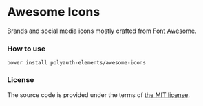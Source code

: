 # Awesome Icons

Brands and social media icons mostly crafted from [Font Awesome][font-awesome].

### How to use

`bower install polyauth-elements/awesome-icons`

### License

The source code is provided under the terms of [the MIT license][license].

[license]:http://www.opensource.org/licenses/MIT
[font-awesome]:http://fortawesome.github.io/Font-Awesome

